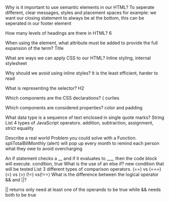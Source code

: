 Why is it important to use semantic elements in our HTML?
To seperate different, clear messages, styles and placement spaces 
for example: we want our closing statement to always be at the bottom, this can be seperated in our footer element 

How many levels of headings are there in HTML?
6 

When using the <abbr> element, what attribute must be added to provide the full expansion of the term?
Title 

What are ways we can apply CSS to our HTML?
Inline styling, internal stylesheet 

Why should we avoid using inline styles?
It is the least efficient, harder to read 

What is representing the selector?
H2

Which components are the CSS declarations?
{ curlies 

Which components are considered properties?
color and padding 


What data type is a sequence of text enclosed in single quote marks?
String
List 4 types of JavaScript operators.
addition, subtraction, assignment, strict equality

Describe a real world Problem you could solve with a Function.
spliTotalBillMonthly 
(alert) will pop up every month to remind each person what they owe to avoid overcharging 


An if statement checks a __ and if it evaluates to ___, then the code block will execute.
condition, true 
What is the use of an else if? 
new condition that will be tested 
List 3 different types of comparison operators.
(==) vs (===) (<) vs (>) (!=) vs(!==)
What is the difference between the logical operator && and ||?

|| returns only need at least one of the operands to be true while && needs both to be true 



